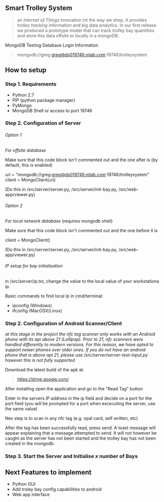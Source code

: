 ## Smart Trolley System

> an *Internet of Things* innovation int the way we shop. It provides *trolley tracking* information and big data analytics. In our first release we produced a prototype model that can track trolley bay quantities and store this data offsite or locally in a mongoDB.


MongoDB Testing Database Login Information
>mongodb://greg:greg@ds019746.mlab.com:19746/trolleysystem

## How to setup

### Step 1. Requirements
- Python 2.7
- PIP (python package manager)
- PyMongo
- MongoDB Shell or access to port 19746

### Step 2. Configuration of  Server

###### Option 1
*For offsite database*

Make sure that this code block isn't commented out and the one after is (by default, this is enabled)

uri = "mongodb://greg:greg@ds019746.mlab.com:19746/trolleysystem"
client = MongoClient(uri)						

(Do this in /src/server/server.py, /src/server/init-bay.py, /src/web-app/viewer.py)

###### Option 2
*For local network database* (requires mongodb shell)

Make sure that this code block isn't commented out and the one before it is

client = MongoClient()						

(Do this in /src/server/server.py, /src/server/init-bay.py, /src/web-app/viewer.py)

###### IP setup for bay initialisation

in /src/server/ip.txt, change the value to the local value of your workstations ip.

Basic commands to find local ip in cmd/terminal:
- ipconfig (Windows)
- ifconfig (MacOSX/Linux)

### Step 2. Configuration of Android Scanner/Client
*at this stage in the project the nfc tag scanner only works with an Android phone with its api above 21 (Lollipop). Prior to 21, nfc scanners were handled differently to modern versions. For this reason, we have opted to support newer phones over older ones. If you do not have an android phone that is above api 21, please use /src/server/server-test-input.py however this is not fully supported*

Download the latest build of the apk at:
>https://drive.google.com/

After installing open the application and go to the "Read Tag" button
<!--Image of main menu-->

Enter in the servers IP address in the ip field and decide on a port for the port field (you will be prompted for a port when excecuting the server, use the same value)

Nex step is to scan in any nfc tag (e.g. opal card, self written, etc)

After the tag has been successfully read, press send. A toast message will appear explaining that a message attempted to send. It will not however be caught as the server has not been started and the trolley bay has not been created in the mongodb.

### Step 3. Start the Server and Initialise *x* number of Bays



## Next Features to implement
- Python GUI
- Add troley bay config capabilities to android
- Web app interface
